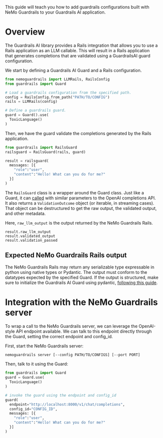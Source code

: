 This guide will teach you how to add guardrails configurations built with NeMo Guardrails to your Guardrails AI application.

# Overview

The Guardrails AI library provides a Rails integration that allows you to use a Rails application as an LLM callable. This will result in a Rails application that generates completions that are validated using a GuardrailsAI guard configuration.

We start by defining a Guardrails AI Guard and a Rails configuration.

```python
from nemoguardrails import LLMRails, RailsConfig
from guardrails import Guard

# Load a guardrails configuration from the specified path.
config = RailsConfig.from_path("PATH/TO/CONFIG")
rails = LLMRails(config)

# Define a guardrails guard.
guard = Guard().use(
  ToxicLanguage()
)
```

Then, we have the guard validate the completions generated by the Rails application.

```python
from guardrails import RailsGuard
railsguard = RailsGuard(rails, guard)

result = railsguard(
  messages: [{
    "role":"user",
    "content":"Hello! What can you do for me?"
  }]
)
```

The `RailsGuard` class is a wrapper around the Guard class. Just like a Guard, it can [called](https://www.guardrailsai.com/docs/api_reference_markdown/guards#__call__) with similar parameters to the OpenAI completions API. It also returns a `ValidationOutcome` object (or iterable, in streaming cases). That object can be destructured to get the raw output, the validated output, and other metadata.

Here, `raw_llm_output` is the output returned by the NeMo Guardrails Rails.

```
result.raw_llm_output
result.validated_output
result.validation_passed
```

## Expected NeMo Guardrails Rails output

The NeMo Guardrails Rails may return any serializable type expressable in python using native types or Pydantic. The output must conform to the datatypes expected by the specified Guard. If the output is structured, make sure to initialize the Guardrails AI Guard using pydantic, [following this guide](https://www.guardrailsai.com/docs/how_to_guides/generate_structured_data).

# Integration with the NeMo Guardrails server

To wrap a call to the NeMo Guardrails server, we can leverage the OpenAI-style API endpoint available. We can talk to this endpoint directly through the Guard, setting the correct endpoint and config_id.


First, start the NeMo Guardrails server:

```bash
nemoguardrails server [--config PATH/TO/CONFIGS] [--port PORT]
```

Then, talk to it using the Guard:

```python
from guardrails import Guard
guard = Guard.use(
  ToxicLanguage()
)

# invoke the guard using the endpoint and config_id
guard(
  endpoint="http://localhost:8000/v1/chat/completions",
  config_id="CONFIG_ID",
  messages: [{
    "role":"user",
    "content":"Hello! What can you do for me?"
  }]
)
```